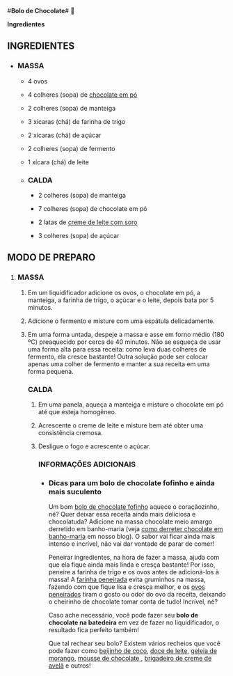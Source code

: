 #**Bolo de Chocolate**# :chocolate_bar:

 **Ingredientes**

## INGREDIENTES

- ### MASSA

  - 4 ovos

  - 4 colheres (sopa) de [chocolate em pó](https://blog.tudogostoso.com.br/cardapios/10-receitas-com-chocolate-em-po-confira/)

  - 2 colheres (sopa) de manteiga

  - 3 xícaras (chá) de farinha de trigo

  - 2 xícaras (chá) de açúcar

  - 2 colheres (sopa) de fermento

  - 1 xícara (chá) de leite

  - ### CALDA

    - 2 colheres (sopa) de manteiga

    - 7 colheres (sopa) de chocolate em pó

    - 2 latas de [creme de leite com soro](https://blog.tudogostoso.com.br/dicas-de-cozinha/como-tirar-soro-do-creme-de-leite/)

    - 3 colheres (sopa) de açúcar

      

## MODO DE PREPARO

1. ### MASSA

   1. Em um liquidificador adicione os ovos, o chocolate em pó, a manteiga, a farinha de trigo, o açúcar e o leite, depois bata por 5 minutos.

   2. Adicione o fermento e misture com uma espátula delicadamente.

   3. Em uma forma untada, despeje a massa e asse em forno médio (180 ºC) preaquecido por cerca de 40 minutos. Não se esqueça de usar uma forma alta para essa receita: como leva duas colheres de fermento, ela cresce bastante! Outra solução pode ser colocar apenas uma colher de fermento e manter a sua receita em uma forma pequena.

      

      ### CALDA

      1. Em uma panela, aqueça a manteiga e misture o chocolate em pó até que esteja homogêneo.

      2. Acrescente o creme de leite e misture bem até obter uma consistência cremosa.

      3. Desligue o fogo e acrescente o açúcar.

         

         ### INFORMAÇÕES ADICIONAIS

         - ### Dicas para um bolo de chocolate fofinho e ainda mais suculento

            

           Um bom [bolo de chocolate fofinho](https://blog.tudogostoso.com.br/cardapios/receita-de-bolo-de-chocolate-fofinho/) aquece o coraçãozinho, né? Quer deixar essa receita ainda mais deliciosa e chocolatuda? Adicione na massa chocolate meio amargo derretido em banho-maria (veja [como derreter chocolate em banho-maria](https://blog.tudogostoso.com.br/dicas-de-cozinha/como-fazer/como-derreter-chocolate-em-banho-maria/) em nosso blog). O sabor vai ficar ainda mais intenso e incrível, não vai dar vontade de parar de comer!

            

           Peneirar ingredientes, na hora de fazer a massa, ajuda com que ela fique ainda mais linda e cresça bastante! Por isso, peneire a farinha de trigo e os ovos antes de adicioná-los à massa! A [farinha peneirada](https://blog.tudogostoso.com.br/dicas-de-cozinha/por-que-devemos-peneirar-a-farinha-de-trigo/) evita gruminhos na massa, fazendo com que fique lisa e cresça melhor, e os [ovos peneirados](https://blog.tudogostoso.com.br/dicas-de-cozinha/como-fazer/por-que-e-como-peneirar-as-gemas/) tiram o gosto ou odor do ovo da receita, deixando o cheirinho de chocolate tomar conta de tudo! Incrível, né?

            

           Caso ache necessário, você pode fazer seu **bolo de chocolate na batedeira** em vez de fazer no liquidificador, o resultado fica perfeito também!

            

           Que tal rechear seu bolo? Existem vários recheios que você pode fazer como [beijinho de coco](https://www.tudogostoso.com.br/receita/121340-beijinho-de-colher.html), [doce de leite](https://www.tudogostoso.com.br/receita/4865-doce-de-leite-caseiro.html), [geleia de morango](https://www.tudogostoso.com.br/receita/70713-geleia-de-morango.html), [mousse de chocolate ](https://www.tudogostoso.com.br/receita/2513-mousse-de-chocolate.html), [brigadeiro de creme de avelã](https://www.tudogostoso.com.br/receita/170027-brigadeiro-de-nutella.html) e outros!

            
